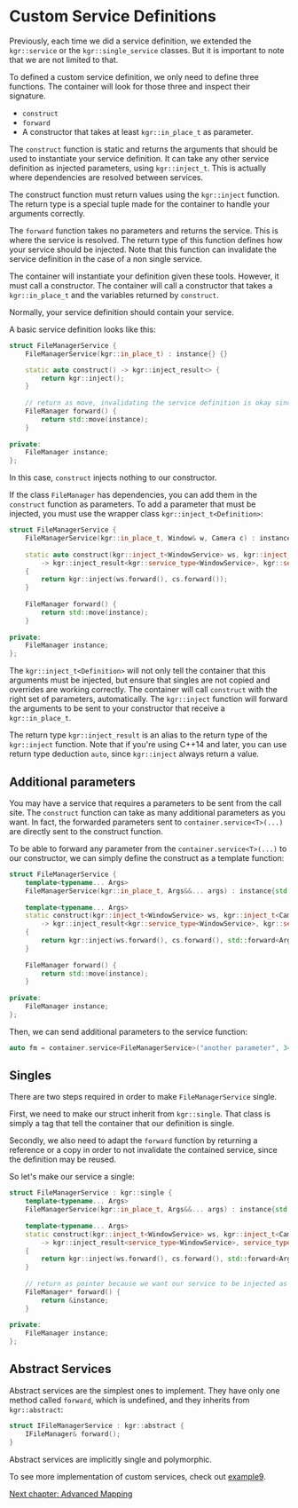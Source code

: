 Custom Service Definitions
==========================

Previously, each time we did a service definition, we extended the `kgr::service` or the `kgr::single_service` classes.
But it is important to note that we are not limited to that.

To defined a custom service definition, we only need to define three functions. The container will look for those three and inspect their signature.

 * `construct`
 * `forward`
 * A constructor that takes at least `kgr::in_place_t` as parameter.

The `construct` function is static and returns the arguments that should be used to instantiate your service definition.
It can take any other service definition as injected parameters, using `kgr::inject_t`.
This is actually where dependencies are resolved between services.

The construct function must return values using the `kgr::inject` function.
The return type is a special tuple made for the container to handle your arguments correctly.

The `forward` function takes no parameters and returns the service. This is where the service is resolved.
The return type of this function defines how your service should be injected.
Note that this function can invalidate the service definition in the case of a non single service.

The container will instantiate your definition given these tools.
However, it must call a constructor. The container will call a constructor that takes a `kgr::in_place_t`
and the variables returned by `construct`.

Normally, your service definition should contain your service.

A basic service definition looks like this:

```c++
struct FileManagerService {
    FileManagerService(kgr::in_place_t) : instance{} {}

    static auto construct() -> kgr::inject_result<> {
        return kgr::inject();
    }
    
    // return as move, invalidating the service definition is okay since it's not single and won't be reused.
    FileManager forward() {
        return std::move(instance);
    }
    
private:
    FileManager instance;
};
```

In this case, `construct` injects nothing to our constructor.

If the class `FileManager` has dependencies, you can add them in the `construct` function as parameters.
To add a parameter that must be injected, you must use the wrapper class `kgr::inject_t<Definition>`:

```c++
struct FileManagerService {
    FileManagerService(kgr::in_place_t, Window& w, Camera c) : instance{w, std::move(c)} {}
    
    static auto construct(kgr::inject_t<WindowService> ws, kgr::inject_t<CameraService> cs)
        -> kgr::inject_result<kgr::service_type<WindowService>, kgr::service_type<CameraService>>
    {
        return kgr::inject(ws.forward(), cs.forward());
    }
    
    FileManager forward() {
        return std::move(instance);
    }
    
private:
    FileManager instance;
};
```
    
The `kgr::inject_t<Definition>` will not only tell the container that this arguments must be injected,
but ensure that singles are not copied and overrides are working correctly.
The container will call `construct` with the right set of parameters, automatically.
The `kgr::inject` function will forward the arguments to be sent to your constructor that receive a `kgr::in_place_t`.

The return type `kgr::inject_result` is an alias to the return type of the `kgr::inject` function.
Note that if you're using C++14 and later, you can use return type deduction `auto`, since `kgr::inject` always return a value.

## Additional parameters

You may have a service that requires a parameters to be sent from the call site.
The `construct` function can take as many additional parameters as you want.
In fact, the forwarded parameters sent to `container.service<T>(...)` are directly sent to the construct function.

To be able to forward any parameter from the `container.service<T>(...)` to our constructor, we can simply define the construct as a template function:

```c++
struct FileManagerService {
    template<typename... Args>
    FileManagerService(kgr::in_place_t, Args&&... args) : instance{std::forward<Args>(args)...} {}
    
    template<typename... Args>
    static construct(kgr::inject_t<WindowService> ws, kgr::inject_t<CameraService> cs, Args&&... args)
        -> kgr::inject_result<kgr::service_type<WindowService>, kgr::service_type<CameraService>, Args...>
    {
        return kgr::inject(ws.forward(), cs.forward(), std::forward<Args>(args)...);
    }
    
    FileManager forward() {
        return std::move(instance);
    }
    
private:
    FileManager instance;
};
```

Then, we can send additional parameters to the service function:

```c++
auto fm = container.service<FileManagerService>("another parameter", 34);
```

## Singles

There are two steps required in order to make `FileManagerService` single.

First, we need to make our struct inherit from `kgr::single`.
That class is simply a tag that tell the container that our definition is single.

Secondly, we also need to adapt the `forward` function by returning a reference or a copy
in order to not invalidate the contained service, since the definition may be reused.

So let's make our service a single:

```c++
struct FileManagerService : kgr::single {
    template<typename... Args>
    FileManagerService(kgr::in_place_t, Args&&... args) : instance{std::forward<Args>(args)...} {}
    
    template<typename... Args>
    static construct(kgr::inject_t<WindowService> ws, kgr::inject_t<CameraService> cs, Args&&... args)
        -> kgr::inject_result<service_type<WindowService>, service_type<CameraService>, Args...>
    {
        return kgr::inject(ws.forward(), cs.forward(), std::forward<Args>(args)...);
    }
    
    // return as pointer because we want our service to be injected as a pointer into other services
    FileManager* forward() {
        return &instance;
    }
    
private:
    FileManager instance;
};
```

## Abstract Services

Abstract services are the simplest ones to implement. They have only one method called `forward`, which is undefined, and they inherits from `kgr::abstract`:

```c++
struct IFileManagerService : kgr::abstract {
    IFileManager& forward();
}
```

Abstract services are implicitly single and polymorphic.

To see more implementation of custom services, check out [example9](../examples/example9/example9.cpp).

[Next chapter: Advanced Mapping](section10_mapping.md)
